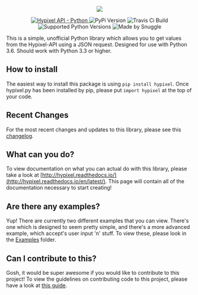 <p align="center">
   <a href="https://hypixel.net" style="text-decoration: none">
      <img src="https://i.imgur.com/eFWzNiy.png">
   </a>
</p>
<p align="center">
    <a href="https://api.hypixel.net">
        <img src="https://img.shields.io/badge/Hypixel--API-python-brightgreen.svg?colorA=2d2306&colorB=705810"
             alt="Hypixel API - Python">
    </a>
    <a href="https://pypi.org/project/hypixel/" style="text-decoration: none">
        <img src="https://img.shields.io/pypi/v/hypixel.svg?colorA=2d2306&colorB=705810"
             alt="PyPi Version">
    </a>
    <a href="https://travis-ci.org/Snuggle/hypixel.py" style="text-decoration: none">
        <img src="https://img.shields.io/travis/Snuggle/hypixel.py.svg?colorA=2d2306&colorB=705810"
             alt="Travis Ci Build">
    </a>
    <a href="https://python.org/downloads/" style="text-decoration: none">
        <img src="https://img.shields.io/pypi/pyversions/hypixel.svg?colorA=2d2306&colorB=705810"
             alt="Supported Python Versions">
    </a>
    <a href="https://hypixel.net/player/Snuggle" style="text-decoration: none">
        <img src="https://img.shields.io/badge/Made%20by-Snuggle%20|%20Hypixel%20Moderator-brightgreen.svg?colorA=2d2306&colorB=705810"
             alt="Made by Snuggle">
    </a>
</p>

This is a simple, unofficial Python library which allows you to get values from the Hypixel-API using a JSON request.
Designed for use with Python 3.6. Should work with Python 3.3 or higher.

## How to install

The easiest way to install this package is using `pip install hypixel`. Once hypixel.py has been installed by pip, please put `import hypixel` at the top of your code.

## Recent Changes
For the most recent changes and updates to this library, please see this [changelog](http://hypixel.readthedocs.io/en/latest/whats_new.html).

## What can you do?
To view documentation on what you can actual do with this library, please take a look at [http://hypixel.readthedocs.io/](http://hypixel.readthedocs.io/en/latest/). This page will contain all of the documentation necessary to start creating!

## Are there any examples?
Yup! There are currently two different examples that you can view. There's one which is designed to seem pretty simple, and there's a more advanced example, which accept's user input 'n' stuff. To view these, please look in the [Examples](./Examples/) folder.

## Can I contribute to this?
Gosh, it would be super awesome if you would like to contribute to this project! To view the guidelines on contributing code to this project, please have a look at [this guide](./docs/contributing.md).